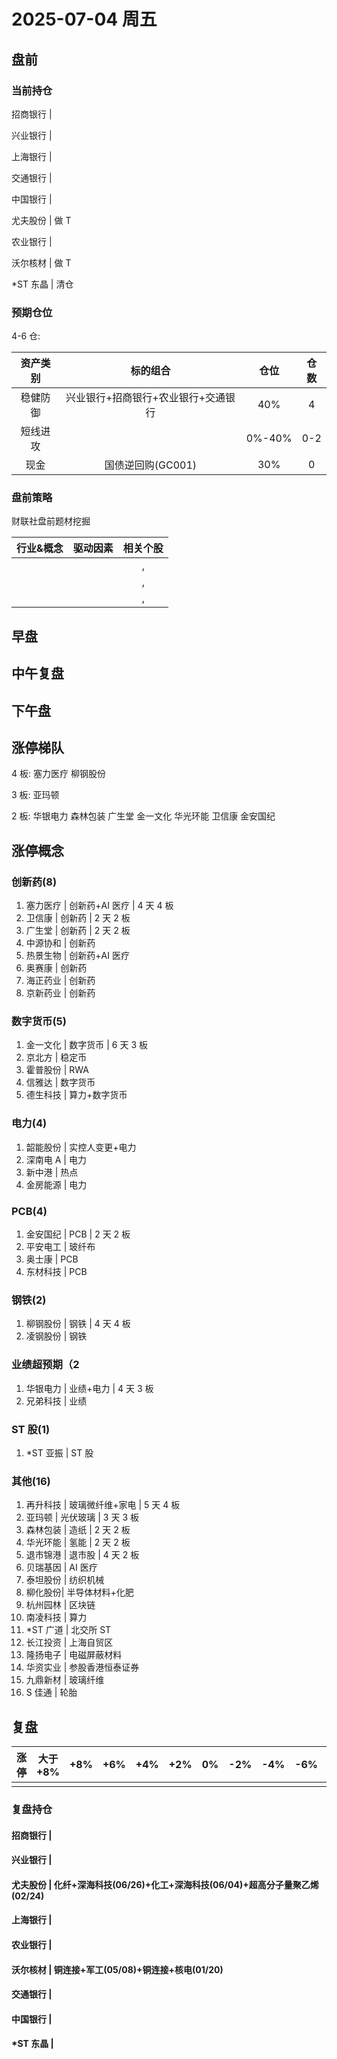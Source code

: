 # 2025-07-04 周五

## 盘前

### 当前持仓

招商银行 |

兴业银行 |

上海银行 |

交通银行 |

中国银行 |

尤夫股份 | 做 T

农业银行 |

沃尔核材 | 做 T

\*ST 东晶 | 清仓

### 预期仓位

4-6 仓:

| 资产类别 |              标的组合               |  仓位  | 仓数 |
| :------: | :---------------------------------: | :----: | :--: |
| 稳健防御 | 兴业银行+招商银行+农业银行+交通银行 |  40%   |  4   |
| 短线进攻 |                                     | 0%-40% | 0-2  |
|   现金   |          国债逆回购(GC001)          |  30%   |  0   |

### 盘前策略

财联社盘前题材挖掘

| 行业&概念 | 驱动因素 | 相关个股 |
| :-------: | :------: | :------: |
|           |          |    ,     |
|           |          |    ,     |
|           |          |    ,     |

## 早盘

## 中午复盘

## 下午盘

## 涨停梯队

4 板: 塞力医疗 柳钢股份

3 板: 亚玛顿

2 板: 华银电力 森林包装 广生堂 金一文化 华光环能 卫信康 金安国纪

## 涨停概念

### 创新药(8)

1. 塞力医疗 | 创新药+AI 医疗 | 4 天 4 板
2. 卫信康 | 创新药 | 2 天 2 板
3. 广生堂 | 创新药 | 2 天 2 板
4. 中源协和 | 创新药
5. 热景生物 | 创新药+AI 医疗
6. 奥赛康 | 创新药
7. 海正药业 | 创新药
8. 京新药业 | 创新药

### 数字货币(5)

1. 金一文化 | 数字货币 | 6 天 3 板
2. 京北方 | 稳定币
3. 霍普股份 | RWA
4. 信雅达 | 数字货币
5. 德生科技 | 算力+数字货币

### 电力(4)

1. 韶能股份 | 实控人变更+电力
2. 深南电 A | 电力
3. 新中港 | 热点
4. 金房能源 | 电力

### PCB(4)

1. 金安国纪 | PCB | 2 天 2 板
2. 平安电工 | 玻纤布
3. 奥士康 | PCB
4. 东材科技 | PCB

### 钢铁(2)

1. 柳钢股份 | 钢铁 | 4 天 4 板
2. 凌钢股份 | 钢铁

### 业绩超预期（2

1. 华银电力 | 业绩+电力 | 4 天 3 板
2. 兄弟科技 | 业绩

### ST 股(1)

1. \*ST 亚振 | ST 股

### 其他(16)

1. 再升科技 | 玻璃微纤维+家电 | 5 天 4 板
2. 亚玛顿 | 光伏玻璃 | 3 天 3 板
3. 森林包装 | 造纸 | 2 天 2 板
4. 华光环能 | 氢能 | 2 天 2 板
5. 退市锦港 | 退市股 | 4 天 2 板
6. 贝瑞基因 | AI 医疗
7. 泰坦股份 | 纺织机械
8. 柳化股份| 半导体材料+化肥
9. 杭州园林 | 区块链
10. 南凌科技 | 算力
11. \*ST 广道 | 北交所 ST
12. 长江投资 | 上海自贸区
13. 隆扬电子 | 电磁屏蔽材料
14. 华资实业 | 参股香港恒泰证券
15. 九鼎新材 | 玻璃纤维
16. S 佳通 | 轮胎

## 复盘

| 涨停 | 大于+8% | +8% | +6% | +4% | +2% | 0%  | -2% | -4% | -6% | -8% | 小于-8% | 跌停 |
| :--: | :-----: | :-: | :-: | :-: | :-: | :-: | :-: | :-: | :-: | :-: | :-----: | :--: |
|      |         |     |     |     |     |     |     |     |     |     |         |      |

### 复盘持仓

#### 招商银行 |

#### 兴业银行 |

#### 尤夫股份 | 化纤+深海科技(06/26)+化工+深海科技(06/04)+超高分子量聚乙烯(02/24)

#### 上海银行 |

#### 农业银行 |

#### 沃尔核材 | 铜连接+军工(05/08)+铜连接+核电(01/20)

#### 交通银行 |

#### 中国银行 |

#### \*ST 东晶 |
